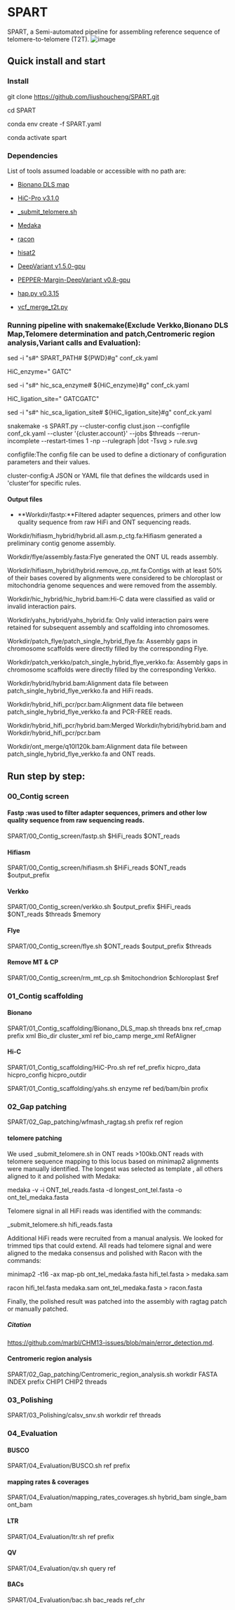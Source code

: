 # SPART
SPART, a Semi-automated pipeline for assembling reference sequence of telomere-to-telomere (T2T). 
![image](https://github.com/liushoucheng/SPART/blob/main/pic/pipeline.jpg)

## Quick install and start
### Install
git clone https://github.com/liushoucheng/SPART.git

cd SPART

conda env create -f SPART.yaml

conda activate spart

### Dependencies

List of tools assumed loadable or accessible with no path are:

* [Bionano DLS map]( https://bionano.com)

* [HiC-Pro v3.1.0]( https://github.com/nservant/HiC-Pro)

* [_submit_telomere.sh]( https://github.com/VGP/vgp-assembly/blob/master/pipeline/telomere/_submit_telomere.sh)

* [Medaka]( https://anaconda.org/bioconda/medaka)

* [racon]( https://anaconda.org/bioconda/racon)

* [hisat2]( https://github.com/DaehwanKimLab/hisat2)

* [DeepVariant v1.5.0-gpu]( https://github.com/google/deepvariant)

* [PEPPER-Margin-DeepVariant v0.8-gpu]( https://github.com/kishwarshafin/pepper)

* [hap.py v0.3.15]( https://github.com/Illumina/hap.py)

* [vcf_merge_t2t.py](https://github.com/kishwarshafin/T2T_polishing_scripts/blob/master/polishing_merge_script/vcf_merge_t2t.py)

### Running pipeline with snakemake(Exclude Verkko,Bionano DLS Map,Telomere determination and patch,Centromeric region analysis,Variant calls and Evaluation):

sed -i "s#^ SPART_PATH# ${PWD}#g" conf_ck.yaml

HiC_enzyme=" GATC"

sed -i "s#^ hic_sca_enzyme# ${HiC_enzyme}#g" conf_ck.yaml

HiC_ligation_site=" GATCGATC"

sed -i "s#^ hic_sca_ligation_site# ${HiC_ligation_site}#g" conf_ck.yaml

snakemake -s SPART.py --cluster-config clust.json --configfile conf_ck.yaml --cluster '{cluster.account}' --jobs $threads --rerun-incomplete --restart-times 1 -np --rulegraph |dot -Tsvg > rule.svg

configfile:The config file can be used to define a dictionary of configuration parameters and their values.

cluster-config:A JSON or YAML file that defines the wildcards used in 'cluster'for specific rules.

#### Output files
* **Workdir/fastp:**Filtered adapter sequences, primers and other low quality 
sequence from raw HiFi and ONT sequencing reads.

Workdir/hifiasm_hybrid/hybrid.all.asm.p_ctg.fa:Hifiasm generated a preliminary contig genome assembly.

Workdir/flye/assembly.fasta:Flye generated the ONT UL reads assembly.

Workdir/hifiasm_hybrid/hybrid.remove_cp_mt.fa:Contigs with at least 50% of their bases covered by alignments were considered to be chloroplast or mitochondria genome sequences and were removed from the assembly.

Workdir/hic_hybrid/hic_hybrid.bam:Hi-C data were classified as valid or invalid interaction pairs.

Workdir/yahs_hybrid/yahs_hybrid.fa: Only valid interaction pairs were retained for subsequent assembly and scaffolding into chromosomes.

Workdir/patch_flye/patch_single_hybrid_flye.fa: Assembly gaps in chromosome scaffolds were directly filled by the corresponding Flye.

Workdir/patch_verkko/patch_single_hybrid_flye_verkko.fa: Assembly gaps in chromosome scaffolds were directly filled by the corresponding Verkko.

Workdir/hybrid/hybrid.bam:Alignment data file between patch_single_hybrid_flye_verkko.fa and HiFi reads.

Workdir/hybrid_hifi_pcr/pcr.bam:Alignment data file between patch_single_hybrid_flye_verkko.fa and PCR-FREE reads.

Workdir/hybrid_hifi_pcr/hybrid.bam:Merged Workdir/hybrid/hybrid.bam and Workdir/hybrid_hifi_pcr/pcr.bam

Workdir/ont_merge/q10l120k.bam:Alignment data file between patch_single_hybrid_flye_verkko.fa and ONT reads.

## Run step by step:

### 00_Contig screen
#### Fastp :was used to filter adapter sequences, primers and other low quality sequence from raw sequencing reads.
SPART/00_Contig_screen/fastp.sh $HiFi_reads $ONT_reads
#### Hifiasm
SPART/00_Contig_screen/hifiasm.sh $HiFi_reads $ONT_reads $output_prefix
#### Verkko
SPART/00_Contig_screen/verkko.sh $output_prefix $HiFi_reads $ONT_reads $threads $memory
#### Flye
SPART/00_Contig_screen/flye.sh $ONT_reads $output_prefix $threads
#### Remove MT & CP
SPART/00_Contig_screen/rm_mt_cp.sh $mitochondrion $chloroplast $ref
### 01_Contig scaffolding
#### Bionano
SPART/01_Contig_scaffolding/Bionano_DLS_map.sh threads bnx ref_cmap prefix xml Bio_dir cluster_xml ref bio_camp merge_xml RefAligner
#### Hi-C
SPART/01_Contig_scaffolding/HiC-Pro.sh ref ref_prefix hicpro_data hicpro_config hicpro_outdir

SPART/01_Contig_scaffolding/yahs.sh enzyme ref bed/bam/bin profix
### 02_Gap patching
SPART/02_Gap_patching/wfmash_ragtag.sh prefix ref region
#### telomere patching
We used _submit_telomere.sh in ONT reads >100kb.ONT reads with telomere sequence mapping to this locus based on minimap2 alignments were manually identified. The longest was selected as template , all others aligned to it and polished with Medaka:

medaka -v -i ONT_tel_reads.fasta -d longest_ont_tel.fasta -o ont_tel_medaka.fasta

Telomere signal in all HiFi reads was identified with the commands:

_submit_telomere.sh hifi_reads.fasta

Additional HiFi reads were recruited from a manual analysis. We looked for trimmed tips that could extend. All reads had telomere signal and were aligned to the medaka consensus and polished with Racon with the commands:

minimap2 -t16 -ax map-pb ont_tel_medaka.fasta hifi_tel.fasta > medaka.sam

racon hifi_tel.fasta medaka.sam ont_tel_medaka.fasta > racon.fasta

Finally, the polished result was patched into the assembly with ragtag patch or manually patched.
##### Citation
https://github.com/marbl/CHM13-issues/blob/main/error_detection.md.
#### Centromeric region analysis

SPART/02_Gap_patching/Centromeric_region_analysis.sh workdir FASTA INDEX prefix CHIP1 CHIP2 threads

### 03_Polishing
SPART/03_Polishing/calsv_snv.sh workdir ref threads
### 04_Evaluation
#### BUSCO
SPART/04_Evaluation/BUSCO.sh ref prefix
#### mapping rates & coverages
SPART/04_Evaluation/mapping_rates_coverages.sh hybrid_bam single_bam ont_bam
#### LTR
SPART/04_Evaluation/ltr.sh ref prefix
#### QV
SPART/04_Evaluation/qv.sh query ref
#### BACs
SPART/04_Evaluation/bac.sh bac_reads ref_chr
